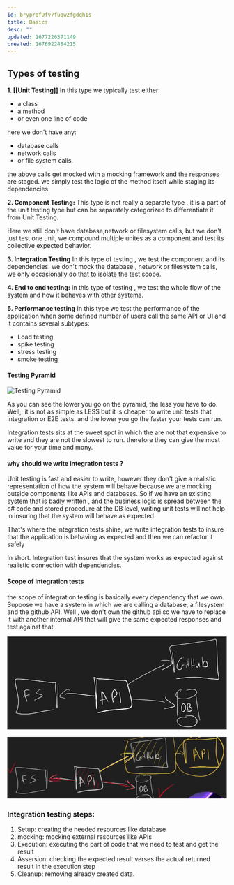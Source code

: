 ```yaml
---
id: bryprof9fv7fuqw2fgdqh1s
title: Basics
desc: ""
updated: 1677226371149
created: 1676922484215
---
```


## Types of testing

**1. [[Unit Testing]]**
In this type we typically test either:

- a class
- a method
- or even one line of code

here we don't have any:

- database calls
- network calls
- or file system calls.

the above calls get mocked with a mocking framework and the responses are staged. we simply test the logic of the method itself while staging its dependencies.

**2. Component Testing:**
This type is not really a separate type , it is a part of the unit testing type but can be separately categorized to differentiate it from Unit Testing.

Here we still don't have database,network or filesystem calls, but we don't just test one unit, we compound multiple unites as a component and test its collective expected behavior.

**3. Integration Testing**
In this type of testing , we test the component and its dependencies. we don't mock the database , network or filesystem calls, we only occasionally do that to isolate the test scope.

**4. End to end testing:**
in this type of testing , we test the whole flow of the system and how it behaves with other systems.

**5. Performance testing**
In this type we test the performance of the application when some defined number of users call the same API or UI and it contains several subtypes:

- Load testing
- spike testing
- stress testing
- smoke testing

#### Testing Pyramid

![Testing Pyramid](https://wpblog.semaphoreci.com/wp-content/uploads/2022/03/pyramid-progression.jpg)

As you can see the lower you go on the pyramid, the less you have to do. Well,, it is not as simple as LESS but it is cheaper to write unit tests that integration or E2E tests. and the lower you go the faster your tests can run.

Integration tests sits at the sweet spot in which the are not that expensive to write and they are not the slowest to run. therefore they can give the most value for your time and mony.

#### why should we write integration tests ?

Unit testing is fast and easier to write, however they don't give a realistic representation of how the system will behave because we are mocking outside components like APIs and databases. So if we have an existing system that is badly written , and the business logic is spread between the c# code and stored procedure at the DB level, writing unit tests will not help in insuring that the system will behave as expected.

That's where the integration tests shine, we write integration tests to insure that the application is behaving as expected and then we can refactor it safely

In short. Integration test insures that the system works as expected against realistic connection with dependencies.

#### Scope of integration tests

the scope of integration testing is basically every dependency that we own. Suppose we have a system in which we are calling a database, a filesystem and the github API. Well , we don't own the github api so we have to replace it with another internal API that will give the same expected responses and test against that

![integration testing scope](/notes/notes/assets/integration-testing-scope.png)

![integration testing scope](/notes/notes/assets/integration-tesing-replace-api.png)

### Integration testing steps:

1. Setup: creating the needed resources like database
2. mocking: mocking external resources like APIs
3. Execution: executing the part of code that we need to test and get the result
4. Assersion: checking the expected result verses the actual returned result in the execution step
5. Cleanup: removing already created data.
